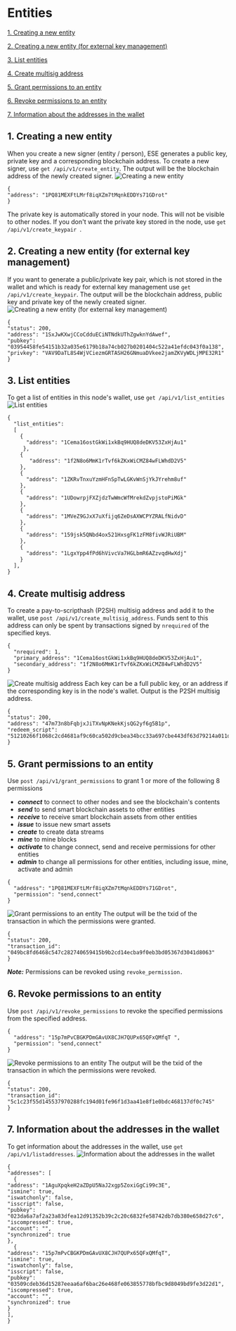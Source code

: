# Entities

[1. Creating a new entity](#1-creating-a-new-entity)

[2. Creating a new entity (for external key management)](#2-creating-a-new-entity-for-external-key-management)

[3. List entities](#3-list-entities)

[4. Create multisig address](#4-create-multisig-address)

[5. Grant permissions to an entity](#5-grant-permissions-to-an-entity)

[6. Revoke permissions to an entity](#6-revoke-permissions-to-an-entity)

[7. Information about the addresses in the wallet](#7-information-about-the-addresses-in-the-wallet)

## 1. Creating a new entity
When you create a new signer (entity / person), ESE generates a public key, private key and a corresponding blockchain address. To create a new signer, use `get /api/v1/create_entity`. The output will be the blockchain address of the newly created signer.
![Creating a new entity](http://www.primechaintech.com/img/api_documentation/create_entity.png)
```
{
"address": "1PQ81MEXFtLMrf8iqXZm7tMqnkEDDYs71GDrot"
}
```
The private key is automatically stored in your node. This will not be visible to other nodes. If you don't want the private key stored in the node, use `get /api/v1/create_keypair `. 

## 2. Creating a new entity (for external key management)
If you want to generate a public/private key pair, which is not stored in the wallet and which is ready for external key management use `get /api/v1/create_keypair`. The output will be the blockchain address, public key and private key of the newly created signer.
![Creating a new entity (for external key management)](http://www.primechaintech.com/img/api_documentation/create_keypair.png)
```
{
"status": 200,
"address": "1SxJwKXwjCCoCdduECiNTNdkUThZgwknYdAwef",
"pubkey": "03954458fe54151b32a035e6179b18a74cb027b0201404c522a41efdc043f0a138",
"privkey": "VAV9DaTL8S4WjVCiezmGRTASH26GNmuaDVkee2jamZKVyWDLjMPE32R1"
}
```

## 3. List entities
To get a list of entities in this node's wallet, use `get /api/v1/list_entities`
![List entities](http://www.primechaintech.com/img/api_documentation/list_entities.png)
```
{
  "list_entities": 
  [
    {
      "address": "1Cema16ostGkWi1xkBq9HUQ8deDKV53ZxHjAu1"
     },
    {
       "address": "1f2N8o6MmK1rTvf6kZKxWiCMZ84wFLWhdD2V5"
    },
    {
      "address": "1ZKRvTnxuYzmHFnSpTwLGKvWnSjYkJYrehm8uf"
    },
    {
      "address": "1UDowrpjFXZjdzTwWmcWfMrekdZvpjstoPiMGk"
    },
    {
      "address": "1MVeZ9GJxX7uXfijq6ZeDsAXWCPYZRALfNidvD"
    },
    {
      "address": "159jsk5QNbd4ox521HxsgFK1zFM8fivWJRiUBM"
    },
    {
      "address": "1LgxYpp4fPd6hVivcVa7HGLbmR6AZzvqdHwXdj"
    }
  ],
}
```
## 4. Create multisig address
To create a pay-to-scripthash (P2SH) multisig address and add it to the wallet, use `post /api/v1/create_multisig_address`. Funds sent to this address can only be spent by transactions signed by `nrequired` of the specified keys.
```
{
  "nrequired": 1,
  "primary_address": "1Cema16ostGkWi1xkBq9HUQ8deDKV53ZxHjAu1",
  "secondary_address": "1f2N8o6MmK1rTvf6kZKxWiCMZ84wFLWhdD2V5"  
}
```
![Create multisig address](http://www.primechaintech.com/img/api_documentation/create_multisig_address.png)
Each key can be a full public key, or an address if the corresponding key is in the node's wallet. Output is the P2SH multisig address.
```
{
"status": 200,
"address": "47m73n8bFqbjxJiTXvNpKNekKjsQG2yf6g5B1p",
"redeem_script": "51210266f1068c2cd4681af9c60ca502d9cbea34bcc33a697cbe443df63d79214a011d21034cc36b3b86e632bc23e5aa7e0f28e159baee469feb43d1e4227b6706f27aedd852ae"
}
```
## 5. Grant permissions to an entity
Use `post /api/v1/grant_permissions` to grant 1 or more of the following 8 permissions 
* ***connect***	to connect to other nodes and see the blockchain's contents
* ***send***	to send smart blockchain assets to other entities
* ***receive***	to receive smart blockchain assets from other entities
* ***issue***	to issue new smart assets
* ***create***	to create data streams
* ***mine***	to mine blocks
* ***activate***	to change connect, send and receive permissions for other entities
* ***admin***	to change all permissions for other entities, including issue, mine, activate and admin
```
{
  "address": "1PQ81MEXFtLMrf8iqXZm7tMqnkEDDYs71GDrot",
  "permission": "send,connect"
}
```
![Grant permissions to an entity](http://www.primechaintech.com/img/api_documentation/grant_permissions.png)
The output will be the txid of the transaction in which the permissions were granted.
```
{
"status": 200,
"transaction_id": "049bc8fd6468c547c282740659415b9b2cd14ecba9f0eb3bd05367d3041d8063"
}
```
***Note:*** Permissions can be revoked using `revoke_permission.`

## 6. Revoke permissions to an entity
Use `post /api/v1/revoke_permissions` to revoke the specified permissions from the specified address.
```
{
  "address": "15p7mPvCBGKPDmGAvUX8CJH7QUPx65QFxQMfqT ",
  "permission": "send,connect"
}
```
![Revoke permissions to an entity](http://www.primechaintech.com/img/api_documentation/revoke_permissions.png)
The output will be the txid of the transaction in which the permissions were revoked.
```
{
"status": 200,
"transaction_id": "5c1c23f55d145537970288fc194d01fe96f1d3aa41e8f1e0bdc468137df0c745"
}
```
## 7. Information about the addresses in the wallet

To get information about the addresses in the wallet, use `get /api/v1/listaddresses`. 
![Information about the addresses in the wallet](http://www.primechaintech.com/img/api_documentation/listaddresses.png)
```
{
"addresses": [
  {
"address": "1AguXpqkeH2aZDpU5NaJ2xgp5ZoxiGgCi99c3E",
"ismine": true,
"iswatchonly": false,
"isscript": false,
"pubkey": "023da6a7af2a23a83dfea12d91352b39c2c20c6832fe58742db7db380e658d27c6",
"iscompressed": true,
"account": "",
"synchronized": true
},
  {
"address": "15p7mPvCBGKPDmGAvUX8CJH7QUPx65QFxQMfqT",
"ismine": true,
"iswatchonly": false,
"isscript": false,
"pubkey": "03509cdeb36d15287eeaa6af6bac26e468fe063855778bfbc9d8049bd9fe3d22d1",
"iscompressed": true,
"account": "",
"synchronized": true
}
],
}
```
